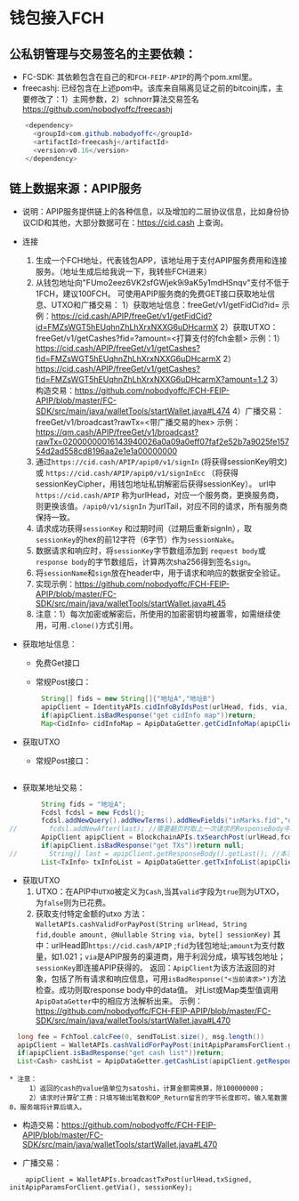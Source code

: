 # 钱包接入FCH

## 公私钥管理与交易签名的主要依赖：
* FC-SDK: 其依赖包含在自己的和`FCH-FEIP-APIP`的两个pom.xml里。
* freecashj: 已经包含在上述pom中。该库来自隔离见证之前的bitcoinj库，主要修改了：1）主网参数，2）schnorr算法交易签名
  https://github.com/nobodyoffc/freecashj
```java
    <dependency>
      <groupId>com.github.nobodyoffc</groupId>
      <artifactId>freecashj</artifactId>
      <version>v0.16</version>
    </dependency>
```

## 链上数据来源：APIP服务
* 说明：APIP服务提供链上的各种信息，以及增加的二层协议信息，比如身份协议CID和其他，大部分数据可在：https://cid.cash 上查询。
* 连接
  1. 生成一个FCH地址，代表钱包APP，该地址用于支付APIP服务费用和连接服务。（地址生成后给我说一下，我转些FCH进来）
  2. 从钱包地址向"FUmo2eez6VK2sfGWjek9i9aK5y1mdHSnqv"支付不低于1FCH，建议100FCH。
        可使用APIP服务商的免费GET接口获取地址信息、UTXO和广播交易：
        1）获取地址信息：freeGet/v1/getFidCid?id=<fid or cid>
          示例：https://cid.cash/APIP/freeGet/v1/getFidCid?id=FMZsWGT5hEUqhnZhLhXrxNXXG6uDHcarmX
        2）获取UTXO：freeGet/v1/getCashes?fid=<fid>?amount=<打算支付的fch金额>
          示例：1）https://cid.cash/APIP/freeGet/v1/getCashes?fid=FMZsWGT5hEUqhnZhLhXrxNXXG6uDHcarmX
               2）https://cid.cash/APIP/freeGet/v1/getCashes?fid=FMZsWGT5hEUqhnZhLhXrxNXXG6uDHcarmX?amount=1.2
        3）构造交易：https://github.com/nobodyoffc/FCH-FEIP-APIP/blob/master/FC-SDK/src/main/java/walletTools/startWallet.java#L474
        4）广播交易：freeGet/v1/broadcast?rawTx=<带广播交易的hex>
          示例：https://qm.cash/APIP/freeGet/v1/broadcast?rawTx=02000000016143940026a0a09a0eff07faf2e52b7a9025fe15754d2ad558cd8196aa2e1e1a00000000
   3. 通过`https://cid.cash/APIP/apip0/v1/signIn` (将获得sessionKey明文) 或 `https://cid.cash/APIP/apip0/v1/signInEcc` （将获得sessionKeyCipher，用钱包地址私钥解密后获得sessionKey）。
       url中`https://cid.cash/APIP` 称为urlHead，对应一个服务商，更换服务商，则更换该值。`/apip0/v1/signIn` 为urlTail，对应不同的请求，所有服务商保持一致。
   4. 请求成功获得`sessionKey` 和过期时间（过期后重新signIn），取`sessionKey`的hex的前12字符（6字节）作为`sessionNake`。
   5. 数据请求和响应时，将`sessionKey`字节数组添加到 `request body`或`response body`的字节数组后，计算两次sha256得到签名`sign`。
   6. 将`sessionName`和`sign`放在header中，用于请求和响应的数据安全验证。
   7. 实现示例：https://github.com/nobodyoffc/FCH-FEIP-APIP/blob/master/FC-SDK/src/main/java/walletTools/startWallet.java#L45
   8. 注意：1）每次加密或解密后，所使用的加密密钥均被置零，如需继续使用，可用`.clone()`方式引用。

* 获取地址信息：
  - 免费Get接口

  - 常规Post接口：
```java
        String[] fids = new String[]{"地址A","地址B"}
        apipClient = IdentityAPIs.cidInfoByIdsPost(urlHead, fids, via, sessionKey);
        if(apipClient.isBadResponse("get cidInfo map"))return;
        Map<CidInfo> cidInfoMap = ApipDataGetter.getCidInfoMap(apipClient.getResponseBody().getData());
```
* 获取UTXO

    - 常规Post接口：
```java

```
* 获取某地址交易：
```java
        String fids = "地址A";
        Fcdsl fcdsl = new Fcdsl();
        fcdsl.addNewQuery().addNewTerms().addNewFields("inMarks.fid","outMarks.fid").addNewValues(fid);
//        fcdsl.addNewAfter(last); //需要翻页时取上一次请求的ResponseBody中的last值。
        ApipClient apipClient = BlockchainAPIs.txSearchPost(urlHead,fcdsl,null,sessionKey);
        if(apipClient.isBadResponse("get TXs"))return null;
//        String[] last = apipClient.getResponseBody().getLast(); //本次取回的最后一条排序值，用于确定下一次请求位置。
        List<TxInfo> txInfoList = ApipDataGetter.getTxInfoList(apipClient.getResponseBody().getData());
```

* 获取UTXO
  1. UTXO：在APIP中`UTXO`被定义为`Cash`,当其`valid`字段为`true`则为UTXO，为`false`则为已花费。
  2. 获取支付特定金额的utxo
     方法：`WalletAPIs.cashValidForPayPost(String urlHead, String fid,double amount, @Nullable String via, byte[] sessionKey)`
     其中：urlHead即`https://cid.cash/APIP` ;`fid`为钱包地址;`amount`为支付数量，如1.021；`via`是APIP服务的渠道商，用于利润分成，填写钱包地址；`sessionKey`即连接APIP获得的。
     返回：`ApipClient`为该方法返回的对象，包括了所有请求和响应信息，可用`isBadResponse("<当前请求>")`方法检查。成功则取response body中的data值。
         对List或Map类型值调用`ApipDataGetter`中的相应方法解析出来。
     示例：https://github.com/nobodyoffc/FCH-FEIP-APIP/blob/master/FC-SDK/src/main/java/walletTools/startWallet.java#L470

```java
  long fee = FchTool.calcFee(0, sendToList.size(), msg.length())
  apipClient = WalletAPIs.cashValidForPayPost(initApipParamsForClient.getUrlHead(), fid, sum+fee, initApipParamsForClient.getVia(), sessionKey);
  if(apipClient.isBadResponse("get cash list"))return;
  List<Cash> cashList = ApipDataGetter.getCashList(apipClient.getResponseBody().getData());
```

    * 注意：
         1）返回的cash的value值单位为satoshi，计算金额需换算，除100000000；
         2）请求时计算矿工费：只填写输出笔数和OP_Return留言的字节长度即可。输入笔数置0，服务端将计算后填入。
* 构造交易：https://github.com/nobodyoffc/FCH-FEIP-APIP/blob/master/FC-SDK/src/main/java/walletTools/startWallet.java#L470

* 广播交易：
```
    apipClient = WalletAPIs.broadcastTxPost(urlHead,txSigned, initApipParamsForClient.getVia(), sessionKey);
```
